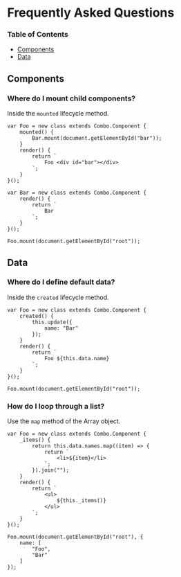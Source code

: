 # Frequently Asked Questions

### Table of Contents

- [Components](#data)
- [Data](#data)

## Components

### Where do I mount child components?

Inside the `mounted` lifecycle method.

	var Foo = new class extends Combo.Component {
		mounted() {
			Bar.mount(document.getElementById("bar"));
		}
		render() {
			return `
				Foo <div id="bar"></div>
			`;
		}
	}();

	var Bar = new class extends Combo.Component {
		render() {
			return `
				Bar
			`;
		}
	}();

	Foo.mount(document.getElementById("root"));

## Data

### Where do I define default data?

Inside the `created` lifecycle method.

	var Foo = new class extends Combo.Component {
		created() {
			this.update({
				name: "Bar"
			});
		}
		render() {
			return `
				Foo ${this.data.name}
			`;
		}
	}();

	Foo.mount(document.getElementById("root"));

### How do I loop through a list?

Use the `map` method of the Array object.

	var Foo = new class extends Combo.Component {
        _items() {
            return this.data.names.map((item) => {
                return `
                    <li>${item}</li>
                `;
            }).join("");
        }
		render() {
			return `
                <ul>
                    ${this._items()}
                </ul>
			`;
		}
	}();

    Foo.mount(document.getElementById("root"), {
        name: [
            "Foo",
            "Bar"
        ]
    });
